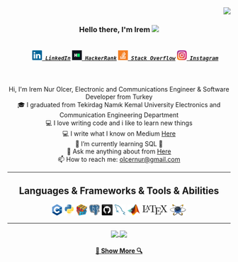 <img align="right" src="https://visitor-badge.laobi.icu/badge?page_id=iremolcer">
<br>
<h3 align="center">
  Hello there, I'm Irem <img src="https://raw.githubusercontent.com/iampavangandhi/iampavangandhi/master/gifs/Hi.gif"width="30px">
</h3>
<h5 align="center">
  <code>
    <a href="https://www.linkedin.com/in/iremnurolcer/" title="LinkedIn Profile"><img width="22" src="https://github.com/iremolcer/iremolcer/blob/main/images/linkedin.svg"> LinkedIn</a></code>
  <code><a href="https://www.hackerrank.com/olcernur?hr_r=1" title="HackerRank Profile"><img width="22" src="https://github.com/iremolcer/iremolcer/blob/main/images/hackerrank.png"> HackerRank</a></code>
  <code><a href="https://stackexchange.com/users/22356669/olcernur" title="Stack Overflow Profile"><img width="22" src="https://github.com/iremolcer/iremolcer/blob/main/images/stackoverflow.svg"> Stack Overflow</a></code>
  <code><a href="https://www.instagram.com/irem_olcerr/" title="Instagram Profile"><img width="22" src="https://github.com/iremolcer/iremolcer/blob/main/images/instagram.svg"> Instagram</a></code>
</h5>
<br>
<p align="center">
  Hi, I'm Irem Nur Olcer, Electronic and Communications Engineer & Software Developer from Turkey
  <br>
  🎓 I graduated from Tekirdag Namık Kemal University Electronics and Communication Engineering Department
  <br>
  💻 I love writing code and i like to learn new things
  <br>
  💻 I write what I know on Medium <a href="https://medium.com/@olcernur" title="Issues">Here</a>
  <br>
  🌱 I’m currently learning SQL 🐍
  <br>
  💬 Ask me anything about from <a href="https://www.linkedin.com/in/iremnurolcer/" title="Issues">Here</a>
  <br>
  📫 How to reach me: <a href="mailto: olcernur@gmail.com">olcernur@gmail.com</a>
  <br>
</p>
<hr>

<h2 align="center">Languages & Frameworks & Tools & Abilities</h2>

<p align="center">
  <code><img title="C++" height="25" src="https://github.com/iremolcer/iremolcer/blob/main/images/C++.svg"></code>
  <code><img title="Python" height="25" src="https://github.com/iremolcer/iremolcer/blob/main/images/python-original.svg"></code>
  <code><img title="Problem Solving" height="25" src="https://github.com/iremolcer/iremolcer/blob/main/images/problemSolving.png"></code>
  <code><img title="PostgreSQL" height="25" src="https://github.com/iremolcer/iremolcer/blob/main/images/postgresql.svg"></code>
  <code><img title="GitHub" height="25" src="https://github.com/iremolcer/iremolcer/blob/main/images/github.svg"></code>
  <code><img title="MySQL" height="25" src="https://github.com/iremolcer/iremolcer/blob/main/images/mysql.svg"></code>
  <code><img title="MATLAB" height="25" src="https://github.com/iremolcer/iremolcer/blob/main/images/Matlab.png"></code>
  <code><img title="LaTeX" height="25" src="https://github.com/iremolcer/iremolcer/blob/main/images/LaTeX.svg"></code>
  <code><img title="Proteus" height="25" src="https://github.com/iremolcer/iremolcer/blob/main/images/proteus.png"></code>
</p>

<hr>

<p align=center>
  <a href="https://github.com/iremolcer/iremolcer" title="Go to Source">
    <img height=175 align="center" src="https://github-readme-stats.vercel.app/api?username=iremolcer&show_icons=true&theme=gotham">
  </a>
  <a href="https://github.com/iremolcer/iremolcer">
  <img height=175 align="center" src="https://github-readme-stats.vercel.app/api/top-langs/?username=iremolcer&hide=c%23,powershell,java&title_color=2aa889&text_color=99d1ce&icon_color=2bbc8a&bg_color=0c1014&langs_count=8&layout=compact" />
  </a>
</p>
<h4 align="center">
  <a href=https://github.com/iremolcer title="Show Repositories">🔎 Show More 🔍</a>
</h4>
